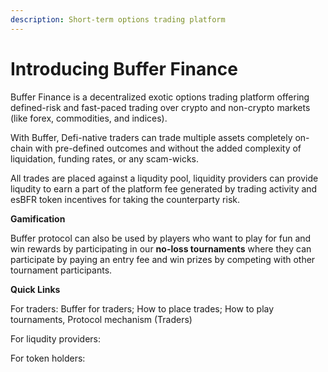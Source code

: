 ```yaml
---
description: Short-term options trading platform
---
```


# Introducing Buffer Finance 

Buffer Finance is a decentralized exotic options trading platform offering defined-risk and fast-paced trading over crypto and non-crypto markets (like forex, commodities, and indices).&#x20;

With Buffer, Defi-native traders can trade multiple assets completely on-chain with pre-defined outcomes and without the added complexity of liquidation, funding rates, or any scam-wicks.

All trades are placed against a liqudity pool, liquidity providers can provide liqudity to earn a part of the platform fee generated by trading activity and esBFR token incentives for taking the counterparty risk.

**Gamification**

Buffer protocol can also be used by players who want to play for fun and win rewards by participating in our **no-loss tournaments** where they can participate by paying an entry fee and win prizes by competing with other tournament participants.

**Quick Links**

For traders: Buffer for traders; How to place trades; How to play tournaments, Protocol mechanism (Traders)

For liqudity providers:&#x20;

For token holders:&#x20;
